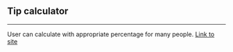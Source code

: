 ## Tip calculator
___
User can calculate with appropriate percentage for many people.
[Link to site](https://lebedenkoandrii.github.io/tip_calculator/)
